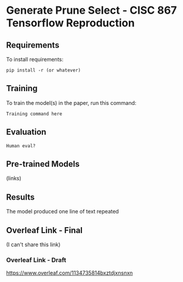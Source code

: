 # Generate Prune Select - CISC 867 Tensorflow Reproduction

## Requirements
To install requirements:
```setup
pip install -r (or whatever)
```

## Training
To train the model(s) in the paper, run this command:
```train
Training command here
```
## Evaluation
```
Human eval?
```
## Pre-trained Models
(links)

## Results
The model produced one line of text repeated


## Overleaf Link - Final
(I can't share this link)

### Overleaf Link - Draft
https://www.overleaf.com/1134735814bxztdjxnsnxn
